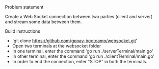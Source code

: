 Problem statement

Create a Web Socket connection between two parties (client and server) and stream some data between them.

Build instructions
- 'git clone https://github.com/gopay-bootcamp/websocket.git'
- Open two terminals at the websocket folder
- In one terminal, enter the command 'go run ./serverTerminal/main.go'
- In other terminal, enter the command 'go run ./clientTerminal/main.go'
- In order to end the connection, enter "STOP" in both the terminals.